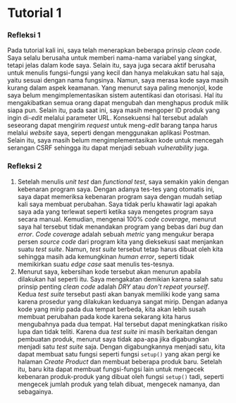 # Tutorial 1
### Refleksi 1
Pada tutorial kali ini, saya telah menerapkan beberapa prinsip _clean code_. Saya selalu berusaha untuk memberi
nama-nama variabel yang singkat, tetapi jelas dalam kode saya. Selain itu, saya juga secara aktif berusaha untuk
menulis fungsi-fungsi yang kecil dan hanya melakukan satu hal saja, yaitu sesuai dengan nama fungsinya. Namun, saya
merasa kode saya masih kurang dalam aspek keamanan. Yang menurut saya paling menonjol, kode saya belum mengimplementasikan
sistem autentikasi dan otorisasi. Hal itu mengakibatkan semua orang dapat mengubah dan menghapus produk milik siapa pun.
Selain itu, pada saat ini, saya masih mengoper ID produk yang ingin di-_edit_ melalui parameter URL. Konsekuensi hal
tersebut adalah seseorang dapat mengirim _request_ untuk meng-_edit_ barang tanpa harus melalui _website_ saya, seperti
dengan menggunakan aplikasi Postman. Selain itu, saya masih belum mengimplementasikan kode untuk mencegah serangan CSRF
sehingga itu dapat menjadi sebuah _vulnerability_ juga.

### Refleksi 2
1. Setelah menulis _unit test_ dan _functional test_, saya semakin yakin dengan kebenaran program saya. Dengan adanya
   tes-tes yang otomatis ini, saya dapat memeriksa kebenaran program saya dengan mudah setiap kali saya membuat perubahan.
   Saya tidak perlu khawatir lagi apakah saya ada yang terlewat seperti ketika saya mengetes program saya secara manual.
   Kemudian, mengenai 100% _code coverage_, menurut saya hal tersebut tidak menandakan program yang bebas dari _bug_ dan
   _error_. _Code coverage_ adalah sebuah _metric_ yang mengukur berapa persen  _source code_ dari program kita yang dieksekusi
   saat menjankan suatu _test suite_. Namun, _test suite_ tersebut tetap harus dibuat oleh kita sehingga masih ada kemungkinan
   _human error_, seperti tidak memikirkan suatu _edge case_ saat menulis tes-tesnya.
2. Menurut saya, kebersihan kode tersebut akan menurun apabila dilakukan hal seperti itu. Saya mengakatan demikian karena
   salah satu prinsip penting _clean code_ adalah _DRY_ atau _don't repeat yourself_. Kedua _test suite_ tersebut pasti akan
   banyak memiliki kode yang sama karena prosedur yang dilakukan keduanya sangat mirip. Dengan adanya kode yang mirip pada dua
   tempat berbeda, kita akan lebih susah membuat perubahan pada kode karena sekarang kita harus mengubahnya pada dua tempat.
   Hal tersebut dapat meningkatkan risiko lupa dan tidak teliti. Karena dua _test suite_ ini masih berkaitan dengan pembuatan
   produk, menurut saya tidak apa-apa jika digabungkan menjadi satu _test suite_ saja. Dengan digabungkannya menjadi satu,
   kita dapat membuat satu fungsi seperti fungsi `setup()` yang akan pergi ke halaman _Create Product_ dan membuat beberapa
   produk baru. Setelah itu, baru kita dapat membuat fungsi-fungsi lain untuk mengecek kebenaran produk-produk yang dibuat
   oleh fungsi `setup()` tadi, seperti mengecek jumlah produk yang telah dibuat, mengecek namanya, dan sebagainya.